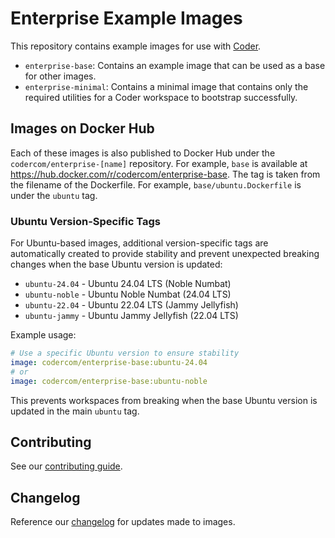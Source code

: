 # Enterprise Example Images

This repository contains example images for use with [Coder](https://coder.com/docs/v2/latest).

- `enterprise-base`: Contains an example image that can be used as a base for
  other images.
- `enterprise-minimal`: Contains a minimal image that contains only the required
  utilities for a Coder workspace to bootstrap successfully.

## Images on Docker Hub

Each of these images is also published to Docker Hub under the
`codercom/enterprise-[name]` repository. For example, `base` is available at
https://hub.docker.com/r/codercom/enterprise-base. The tag is taken from the
filename of the Dockerfile. For example, `base/ubuntu.Dockerfile` is
under the `ubuntu` tag.

### Ubuntu Version-Specific Tags

For Ubuntu-based images, additional version-specific tags are automatically created
to provide stability and prevent unexpected breaking changes when the base Ubuntu
version is updated:

- `ubuntu-24.04` - Ubuntu 24.04 LTS (Noble Numbat)
- `ubuntu-noble` - Ubuntu Noble Numbat (24.04 LTS)
- `ubuntu-22.04` - Ubuntu 22.04 LTS (Jammy Jellyfish)
- `ubuntu-jammy` - Ubuntu Jammy Jellyfish (22.04 LTS)

Example usage:
```yaml
# Use a specific Ubuntu version to ensure stability
image: codercom/enterprise-base:ubuntu-24.04
# or
image: codercom/enterprise-base:ubuntu-noble
```

This prevents workspaces from breaking when the base Ubuntu version is updated
in the main `ubuntu` tag.

## Contributing

See our [contributing guide](.github/CONTRIBUTING.md).

## Changelog

Reference our [changelog](./changelog.md) for updates made to images.
